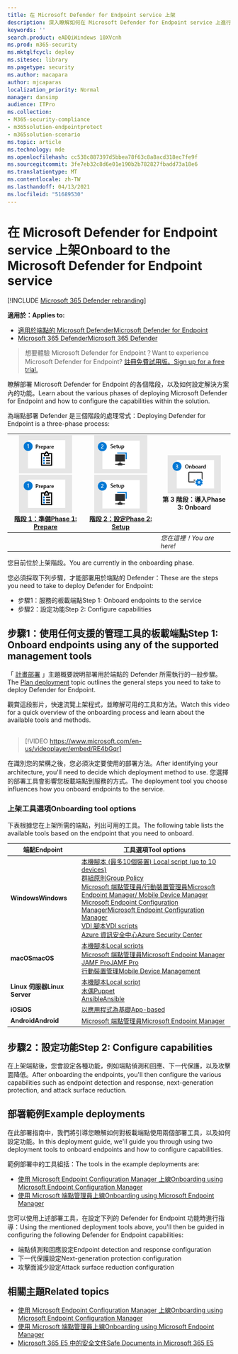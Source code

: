 ```yaml
---
title: 在 Microsoft Defender for Endpoint service 上架
description: 深入瞭解如何在 Microsoft Defender for Endpoint service 上進行板載端點服務
keywords: ''
search.product: eADQiWindows 10XVcnh
ms.prod: m365-security
ms.mktglfcycl: deploy
ms.sitesec: library
ms.pagetype: security
ms.author: macapara
author: mjcaparas
localization_priority: Normal
manager: dansimp
audience: ITPro
ms.collection:
- M365-security-compliance
- m365solution-endpointprotect
- m365solution-scenario
ms.topic: article
ms.technology: mde
ms.openlocfilehash: cc538c887397d5bbea78f63c8a8acd318ec7fe9f
ms.sourcegitcommit: 3fe7eb32c8d6e01e190b2b782827fbadd73a18e6
ms.translationtype: MT
ms.contentlocale: zh-TW
ms.lasthandoff: 04/13/2021
ms.locfileid: "51689530"
---
```

# <a name="onboard-to-the-microsoft-defender-for-endpoint-service"></a><span data-ttu-id="8dfbc-103">在 Microsoft Defender for Endpoint service 上架</span><span class="sxs-lookup"><span data-stu-id="8dfbc-103">Onboard to the Microsoft Defender for Endpoint service</span></span>

[!INCLUDE [Microsoft 365 Defender rebranding](../../includes/microsoft-defender.md)]

<span data-ttu-id="8dfbc-104">**適用於：**</span><span class="sxs-lookup"><span data-stu-id="8dfbc-104">**Applies to:**</span></span>
- [<span data-ttu-id="8dfbc-105">適用於端點的 Microsoft Defender</span><span class="sxs-lookup"><span data-stu-id="8dfbc-105">Microsoft Defender for Endpoint</span></span>](https://go.microsoft.com/fwlink/p/?linkid=2154037)
- [<span data-ttu-id="8dfbc-106">Microsoft 365 Defender</span><span class="sxs-lookup"><span data-stu-id="8dfbc-106">Microsoft 365 Defender</span></span>](https://go.microsoft.com/fwlink/?linkid=2118804)


> <span data-ttu-id="8dfbc-107">想要體驗 Microsoft Defender for Endpoint？</span><span class="sxs-lookup"><span data-stu-id="8dfbc-107">Want to experience Microsoft Defender for Endpoint?</span></span> [<span data-ttu-id="8dfbc-108">註冊免費試用版。</span><span class="sxs-lookup"><span data-stu-id="8dfbc-108">Sign up for a free trial.</span></span>](https://www.microsoft.com/microsoft-365/windows/microsoft-defender-atp?ocid=docs-wdatp-exposedapis-abovefoldlink)

<span data-ttu-id="8dfbc-109">瞭解部署 Microsoft Defender for Endpoint 的各個階段，以及如何設定解決方案內的功能。</span><span class="sxs-lookup"><span data-stu-id="8dfbc-109">Learn about the various phases of deploying Microsoft Defender for Endpoint and how to configure the capabilities within the solution.</span></span> 

<span data-ttu-id="8dfbc-110">為端點部署 Defender 是三個階段的處理常式：</span><span class="sxs-lookup"><span data-stu-id="8dfbc-110">Deploying Defender for Endpoint is a three-phase process:</span></span>

| <span data-ttu-id="8dfbc-111">[![部署階段-準備](images/phase-diagrams/prepare.png)](prepare-deployment.md)</span><span class="sxs-lookup"><span data-stu-id="8dfbc-111">[![deployment phase - prepare](images/phase-diagrams/prepare.png)](prepare-deployment.md)</span></span><br>[<span data-ttu-id="8dfbc-112">階段 1：準備</span><span class="sxs-lookup"><span data-stu-id="8dfbc-112">Phase 1: Prepare</span></span>](prepare-deployment.md) | <span data-ttu-id="8dfbc-113">[![部署階段-安裝程式](images/phase-diagrams/setup.png)](production-deployment.md)</span><span class="sxs-lookup"><span data-stu-id="8dfbc-113">[![deployment phase - setup](images/phase-diagrams/setup.png)](production-deployment.md)</span></span><br>[<span data-ttu-id="8dfbc-114">階段 2：設定</span><span class="sxs-lookup"><span data-stu-id="8dfbc-114">Phase 2: Setup</span></span>](production-deployment.md) | ![部署階段-板載](images/phase-diagrams/onboard.png)<br><span data-ttu-id="8dfbc-116">第 3 階段：導入</span><span class="sxs-lookup"><span data-stu-id="8dfbc-116">Phase 3: Onboard</span></span> |
| ----- | ----- | ----- |
| | |<span data-ttu-id="8dfbc-117">*您在這裡！*</span><span class="sxs-lookup"><span data-stu-id="8dfbc-117">*You are here!*</span></span>|

<span data-ttu-id="8dfbc-118">您目前位於上架階段。</span><span class="sxs-lookup"><span data-stu-id="8dfbc-118">You are currently in the onboarding phase.</span></span>

<span data-ttu-id="8dfbc-119">您必須採取下列步驟，才能部署用於端點的 Defender：</span><span class="sxs-lookup"><span data-stu-id="8dfbc-119">These are the steps you need to take to deploy Defender for Endpoint:</span></span>

- <span data-ttu-id="8dfbc-120">步驟1：服務的板載端點</span><span class="sxs-lookup"><span data-stu-id="8dfbc-120">Step 1: Onboard endpoints to the service</span></span> 
- <span data-ttu-id="8dfbc-121">步驟2：設定功能</span><span class="sxs-lookup"><span data-stu-id="8dfbc-121">Step 2: Configure capabilities</span></span> 

## <a name="step-1-onboard-endpoints-using-any-of-the-supported-management-tools"></a><span data-ttu-id="8dfbc-122">步驟1：使用任何支援的管理工具的板載端點</span><span class="sxs-lookup"><span data-stu-id="8dfbc-122">Step 1: Onboard endpoints using any of the supported management tools</span></span>
<span data-ttu-id="8dfbc-123">「 [計畫部署](deployment-strategy.md) 」主題概要說明部署用於端點的 Defender 所需執行的一般步驟。</span><span class="sxs-lookup"><span data-stu-id="8dfbc-123">The [Plan deployment](deployment-strategy.md) topic outlines the general steps you need to take to deploy Defender for Endpoint.</span></span>  


<span data-ttu-id="8dfbc-124">觀賞這段影片，快速流覽上架程式，並瞭解可用的工具和方法。</span><span class="sxs-lookup"><span data-stu-id="8dfbc-124">Watch this video for a quick overview of the onboarding process and learn about the available tools and methods.</span></span>
<br />
<br />

> [!VIDEO https://www.microsoft.com/en-us/videoplayer/embed/RE4bGqr]



<span data-ttu-id="8dfbc-125">在識別您的架構之後，您必須決定要使用的部署方法。</span><span class="sxs-lookup"><span data-stu-id="8dfbc-125">After identifying your architecture, you'll need to decide which deployment method to use.</span></span> <span data-ttu-id="8dfbc-126">您選擇的部署工具會影響您板載端點到服務的方式。</span><span class="sxs-lookup"><span data-stu-id="8dfbc-126">The deployment tool you choose influences how you onboard endpoints to the service.</span></span> 

### <a name="onboarding-tool-options"></a><span data-ttu-id="8dfbc-127">上架工具選項</span><span class="sxs-lookup"><span data-stu-id="8dfbc-127">Onboarding tool options</span></span>

<span data-ttu-id="8dfbc-128">下表根據您在上架所需的端點，列出可用的工具。</span><span class="sxs-lookup"><span data-stu-id="8dfbc-128">The following table lists the available tools based on the endpoint that you need to onboard.</span></span>

| <span data-ttu-id="8dfbc-129">端點</span><span class="sxs-lookup"><span data-stu-id="8dfbc-129">Endpoint</span></span>     | <span data-ttu-id="8dfbc-130">工具選項</span><span class="sxs-lookup"><span data-stu-id="8dfbc-130">Tool options</span></span>                       |
|--------------|------------------------------------------|
| <span data-ttu-id="8dfbc-131">**Windows**</span><span class="sxs-lookup"><span data-stu-id="8dfbc-131">**Windows**</span></span>  |  [<span data-ttu-id="8dfbc-132">本機腳本 (最多10個裝置) </span><span class="sxs-lookup"><span data-stu-id="8dfbc-132">Local script (up to 10 devices)</span></span>](configure-endpoints-script.md) <br>  [<span data-ttu-id="8dfbc-133">群組原則</span><span class="sxs-lookup"><span data-stu-id="8dfbc-133">Group Policy</span></span>](configure-endpoints-gp.md) <br>  [<span data-ttu-id="8dfbc-134">Microsoft 端點管理員/行動裝置管理員</span><span class="sxs-lookup"><span data-stu-id="8dfbc-134">Microsoft Endpoint Manager/ Mobile Device Manager</span></span>](configure-endpoints-mdm.md) <br> [<span data-ttu-id="8dfbc-135">Microsoft Endpoint Configuration Manager</span><span class="sxs-lookup"><span data-stu-id="8dfbc-135">Microsoft Endpoint Configuration Manager</span></span>](configure-endpoints-sccm.md) <br> [<span data-ttu-id="8dfbc-136">VDI 腳本</span><span class="sxs-lookup"><span data-stu-id="8dfbc-136">VDI scripts</span></span>](configure-endpoints-vdi.md) <br> [<span data-ttu-id="8dfbc-137">Azure 資訊安全中心</span><span class="sxs-lookup"><span data-stu-id="8dfbc-137">Azure Security Center</span></span>](configure-server-endpoints.md#integration-with-azure-security-center) |
| <span data-ttu-id="8dfbc-138">**macOS**</span><span class="sxs-lookup"><span data-stu-id="8dfbc-138">**macOS**</span></span>    | [<span data-ttu-id="8dfbc-139">本機腳本</span><span class="sxs-lookup"><span data-stu-id="8dfbc-139">Local scripts</span></span>](mac-install-manually.md) <br> [<span data-ttu-id="8dfbc-140">Microsoft 端點管理員</span><span class="sxs-lookup"><span data-stu-id="8dfbc-140">Microsoft Endpoint Manager</span></span>](mac-install-with-intune.md) <br> [<span data-ttu-id="8dfbc-141">JAMF Pro</span><span class="sxs-lookup"><span data-stu-id="8dfbc-141">JAMF Pro</span></span>](mac-install-with-jamf.md) <br> [<span data-ttu-id="8dfbc-142">行動裝置管理</span><span class="sxs-lookup"><span data-stu-id="8dfbc-142">Mobile Device Management</span></span>](mac-install-with-other-mdm.md) |
| <span data-ttu-id="8dfbc-143">**Linux 伺服器**</span><span class="sxs-lookup"><span data-stu-id="8dfbc-143">**Linux Server**</span></span> | [<span data-ttu-id="8dfbc-144">本機腳本</span><span class="sxs-lookup"><span data-stu-id="8dfbc-144">Local script</span></span>](linux-install-manually.md) <br> [<span data-ttu-id="8dfbc-145">木偶</span><span class="sxs-lookup"><span data-stu-id="8dfbc-145">Puppet</span></span>](linux-install-with-puppet.md) <br> [<span data-ttu-id="8dfbc-146">Ansible</span><span class="sxs-lookup"><span data-stu-id="8dfbc-146">Ansible</span></span>](linux-install-with-ansible.md)|
| <span data-ttu-id="8dfbc-147">**iOS**</span><span class="sxs-lookup"><span data-stu-id="8dfbc-147">**iOS**</span></span>      | [<span data-ttu-id="8dfbc-148">以應用程式為基礎</span><span class="sxs-lookup"><span data-stu-id="8dfbc-148">App-based</span></span>](ios-install.md)                                |
| <span data-ttu-id="8dfbc-149">**Android**</span><span class="sxs-lookup"><span data-stu-id="8dfbc-149">**Android**</span></span>  | [<span data-ttu-id="8dfbc-150">Microsoft 端點管理員</span><span class="sxs-lookup"><span data-stu-id="8dfbc-150">Microsoft Endpoint Manager</span></span>](android-intune.md)               | 


## <a name="step-2-configure-capabilities"></a><span data-ttu-id="8dfbc-151">步驟2：設定功能</span><span class="sxs-lookup"><span data-stu-id="8dfbc-151">Step 2: Configure capabilities</span></span>
<span data-ttu-id="8dfbc-152">在上架端點後，您會設定各種功能，例如端點偵測和回應、下一代保護，以及攻擊面降低。</span><span class="sxs-lookup"><span data-stu-id="8dfbc-152">After onboarding the endpoints, you'll then configure the various capabilities such as endpoint detection and response, next-generation protection, and attack surface reduction.</span></span> 


## <a name="example-deployments"></a><span data-ttu-id="8dfbc-153">部署範例</span><span class="sxs-lookup"><span data-stu-id="8dfbc-153">Example deployments</span></span>
<span data-ttu-id="8dfbc-154">在此部署指南中，我們將引導您瞭解如何對板載端點使用兩個部署工具，以及如何設定功能。</span><span class="sxs-lookup"><span data-stu-id="8dfbc-154">In this deployment guide, we'll guide you through using two deployment tools to onboard endpoints and how to configure capabilities.</span></span>

<span data-ttu-id="8dfbc-155">範例部署中的工具組括：</span><span class="sxs-lookup"><span data-stu-id="8dfbc-155">The tools in the example deployments are:</span></span>
- [<span data-ttu-id="8dfbc-156">使用 Microsoft Endpoint Configuration Manager 上線</span><span class="sxs-lookup"><span data-stu-id="8dfbc-156">Onboarding using Microsoft Endpoint Configuration Manager</span></span>](onboarding-endpoint-configuration-manager.md)
- [<span data-ttu-id="8dfbc-157">使用 Microsoft 端點管理員上線</span><span class="sxs-lookup"><span data-stu-id="8dfbc-157">Onboarding using Microsoft Endpoint Manager</span></span>](onboarding-endpoint-manager.md)

<span data-ttu-id="8dfbc-158">您可以使用上述部署工具，在設定下列的 Defender for Endpoint 功能時進行指導：</span><span class="sxs-lookup"><span data-stu-id="8dfbc-158">Using the mentioned deployment tools above, you'll then be guided in configuring the following Defender for Endpoint capabilities:</span></span>
- <span data-ttu-id="8dfbc-159">端點偵測和回應設定</span><span class="sxs-lookup"><span data-stu-id="8dfbc-159">Endpoint detection and response configuration</span></span>
- <span data-ttu-id="8dfbc-160">下一代保護設定</span><span class="sxs-lookup"><span data-stu-id="8dfbc-160">Next-generation protection configuration</span></span>
- <span data-ttu-id="8dfbc-161">攻擊面減少設定</span><span class="sxs-lookup"><span data-stu-id="8dfbc-161">Attack surface reduction configuration</span></span>

## <a name="related-topics"></a><span data-ttu-id="8dfbc-162">相關主題</span><span class="sxs-lookup"><span data-stu-id="8dfbc-162">Related topics</span></span>
- [<span data-ttu-id="8dfbc-163">使用 Microsoft Endpoint Configuration Manager 上線</span><span class="sxs-lookup"><span data-stu-id="8dfbc-163">Onboarding using Microsoft Endpoint Configuration Manager</span></span>](onboarding-endpoint-configuration-manager.md)
- [<span data-ttu-id="8dfbc-164">使用 Microsoft 端點管理員上線</span><span class="sxs-lookup"><span data-stu-id="8dfbc-164">Onboarding using Microsoft Endpoint Manager</span></span>](onboarding-endpoint-manager.md)
- [<span data-ttu-id="8dfbc-165">Microsoft 365 E5 中的安全文件</span><span class="sxs-lookup"><span data-stu-id="8dfbc-165">Safe Documents in Microsoft 365 E5</span></span>](../office-365-security/safe-docs.md)
